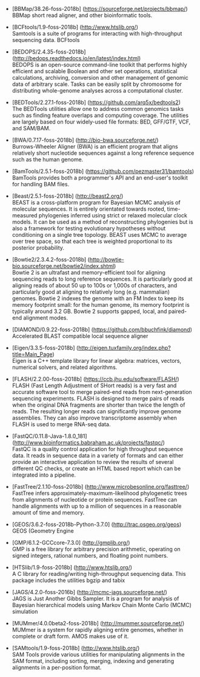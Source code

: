  - [BBMap/38.26-foss-2018b]
(https://sourceforge.net/projects/bbmap/)  
BBMap short read aligner, and other bioinformatic tools.

 - [BCFtools/1.9-foss-2018b]
(http://www.htslib.org/)  
Samtools is a suite of programs for interacting with high-throughput sequencing data.
 BCFtools

 - [BEDOPS/2.4.35-foss-2018b]
(http://bedops.readthedocs.io/en/latest/index.html)  
BEDOPS is an open-source command-line toolkit that performs highly efficient and
 scalable Boolean and other set operations, statistical calculations, archiving, conversion and
 other management of genomic data of arbitrary scale. Tasks can be easily split by chromosome for
 distributing whole-genome analyses across a computational cluster.

 - [BEDTools/2.27.1-foss-2018b]
(https://github.com/arq5x/bedtools2)  
The BEDTools utilities allow one to address common genomics tasks such as finding feature overlaps
 and computing coverage. The utilities are largely based on four widely-used file formats: BED, GFF/GTF, VCF,
 and SAM/BAM.

 - [BWA/0.7.17-foss-2018b]
(http://bio-bwa.sourceforge.net/)  
Burrows-Wheeler Aligner (BWA) is an efficient program that aligns
 relatively short nucleotide sequences against a long reference sequence such as the human genome.

 - [BamTools/2.5.1-foss-2018b]
(https://github.com/pezmaster31/bamtools)  
BamTools provides both a programmer's API and an end-user's toolkit for handling BAM files.

 - [Beast/2.5.1-foss-2018b]
(http://beast2.org/)  
BEAST is a cross-platform program for Bayesian MCMC analysis of molecular 
 sequences. It is entirely orientated towards rooted, time-measured phylogenies inferred using 
 strict or relaxed molecular clock models. It can be used as a method of reconstructing phylogenies 
 but is also a framework for testing evolutionary hypotheses without conditioning on a single 
 tree topology. BEAST uses MCMC to average over tree space, so that each tree is weighted 
 proportional to its posterior probability. 

 - [Bowtie2/2.3.4.2-foss-2018b]
(http://bowtie-bio.sourceforge.net/bowtie2/index.shtml)  
Bowtie 2 is an ultrafast and memory-efficient tool for aligning sequencing reads
 to long reference sequences. It is particularly good at aligning reads of about 50 up to 100s or 1,000s
 of characters, and particularly good at aligning to relatively long (e.g. mammalian) genomes.
 Bowtie 2 indexes the genome with an FM Index to keep its memory footprint small: for the human genome,
 its memory footprint is typically around 3.2 GB. Bowtie 2 supports gapped, local, and paired-end alignment modes.

 - [DIAMOND/0.9.22-foss-2018b]
(https://github.com/bbuchfink/diamond)  
Accelerated BLAST compatible local sequence aligner

 - [Eigen/3.3.5-foss-2018b]
(http://eigen.tuxfamily.org/index.php?title=Main_Page)  
Eigen is a C++ template library for linear algebra:
 matrices, vectors, numerical solvers, and related algorithms.


 - [FLASH/2.2.00-foss-2018b]
(https://ccb.jhu.edu/software/FLASH/)  
FLASH (Fast Length Adjustment of SHort reads) is a very fast
and accurate software tool to merge paired-end reads from next-generation
sequencing experiments. FLASH is designed to merge pairs of reads when the
original DNA fragments are shorter than twice the length of reads. The
resulting longer reads can significantly improve genome assemblies. They can
also improve transcriptome assembly when FLASH is used to merge RNA-seq data.


 - [FastQC/0.11.8-Java-1.8.0_181]
(http://www.bioinformatics.babraham.ac.uk/projects/fastqc/)  
FastQC is a quality control application for high throughput
sequence data. It reads in sequence data in a variety of formats and can either
provide an interactive application to review the results of several different
QC checks, or create an HTML based report which can be integrated into a
pipeline.

 - [FastTree/2.1.10-foss-2018b]
(http://www.microbesonline.org/fasttree/)  
FastTree infers approximately-maximum-likelihood phylogenetic trees from alignments of nucleotide
 or protein sequences. FastTree can handle alignments with up to a million of sequences in a reasonable amount of
 time and memory. 

 - [GEOS/3.6.2-foss-2018b-Python-3.7.0]
(http://trac.osgeo.org/geos)  
GEOS (Geometry Engine

 - [GMP/6.1.2-GCCcore-7.3.0]
(http://gmplib.org/)  
GMP is a free library for arbitrary precision arithmetic, operating on signed
 integers, rational numbers, and floating point numbers.


 - [HTSlib/1.9-foss-2018b]
(http://www.htslib.org/)  
A C library for reading/writing high-throughput sequencing data.
 This package includes the utilities bgzip and tabix

 - [JAGS/4.2.0-foss-2016b]
(http://mcmc-jags.sourceforge.net/)  
JAGS is Just Another Gibbs Sampler.  It is a program for analysis 
 of Bayesian hierarchical models using Markov Chain Monte Carlo (MCMC) simulation  

 - [MUMmer/4.0.0beta2-foss-2018b]
(http://mummer.sourceforge.net/)  
MUMmer is a system for rapidly aligning entire genomes,
 whether in complete or draft form. AMOS makes use of it.

 - [SAMtools/1.9-foss-2018b]
(http://www.htslib.org/)  
SAM Tools provide various utilities for manipulating alignments in the SAM format, 
 including sorting, merging, indexing and generating alignments in a per-position format.

